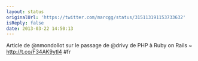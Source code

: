 ```yaml
---
layout: status
originalUrl: 'https://twitter.com/marcgg/status/315113191153733632'
isReply: false
date: 2013-03-22 14:50:13
---
```


Article de @nmondollot sur le passage de @drivy de PHP à Ruby on Rails ~ http://t.co/F34AK9ytl4 #fr
